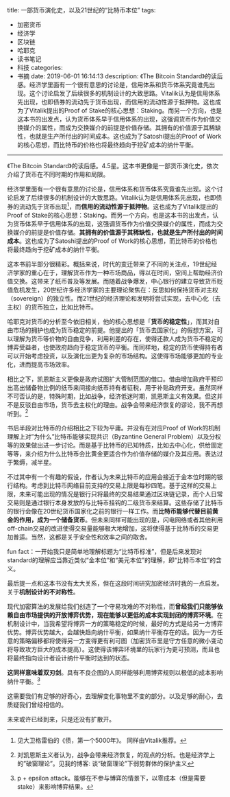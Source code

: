 title: 一部货币演化史，以及21世纪的“比特币本位”
tags:
  - 加密货币
  - 经济学
  - 区块链
  - 哈耶克
  - 读书笔记
  - 科技
categories:
  - 书摘
date: 2019-06-01 16:14:13
description: 《The Bitcoin Standard》的读后感。经济学里面有一个很有意思的讨论是，信用体系和货币体系究竟谁先出现。这个讨论启发了后续很多的机制设计的大致思路。Vitalik认为是信用体系先出现，也即债券的流动先于货币出现，而信用的流动性源于抵押物。这也成为了Vitalik提出的Proof of Stake的核心思想：Staking。而另一个方向，也是这本书的出发点，认为货币体系早于信用体系的出现，这强调货币作为价值交换媒介的属性，而成为交换媒介的前提是价值存储。其拥有的价值源于其稀缺性，也就是生产所付出的时间成本。这也成为了Satoshi提出的Proof of Work的核心思想，而比特币的价格也将最终趋向于挖矿成本的纳什平衡。
---

《The Bitcoin Standard》的读后感。4.5星。这本书更像是一部货币演化史，依次介绍了货币在不同时期的作用和局限。

经济学里面有一个很有意思的讨论是，信用体系和货币体系究竟谁先出现。这个讨论启发了后续很多的机制设计的大致思路。Vitalik认为是信用体系先出现，也即债券的流动先于货币出现[^1]，而**信用的流动性源于抵押物**。这也成为了Vitalik提出的Proof of Stake的核心思想：Staking。而另一个方向，也是这本书的出发点，认为货币体系早于信用体系的出现，这强调货币作为价值交换媒介的属性，而成为交换媒介的前提是价值存储。**其拥有的价值源于其稀缺性，也就是生产所付出的时间成本**。这也成为了Satoshi提出的Proof of Work的核心思想，而比特币的价格也将最终趋向于挖矿成本的纳什平衡。

这本书前半部分很精彩。概括来说，时代的变迁带来了不同的关注点，19世纪经济学家的重心在于，理解货币作为一种市场商品，得以在时间，空间上帮助经济价值交换。这带来了纸币普及等发展。而随着战争爆发，中心银行的建立导致货币贬值危机发生，20世纪许多经济学家的主要理论聚焦在：反思如何保持货币对主权（sovereign）的独立性。而21世纪的经济理论和发明将尝试实现，去中心化（去主权）的货币独立，比如比特币。

哈耶克对货币的分析至今依旧相关，他的核心思想是「**货币的稳定性**」，而其对自由市场的拥护也成为货币稳定的前提。他提出的「货币去国家化」的假想方案，可以理解为货币等价物的自由竞争，利用利差的存在，使得还款人成为货币不稳定的博弈受益者，也使政府趋向于稳定货币的平衡。而同样地，稳定的货币使得持有者可以开始考虑投资，以及演化出更为复杂的市场结构。这使得市场能够更加的专业化，进而提高市场效率。

相比之下，凯恩斯主义更像是政府试图扩大管制范围的借口。借由增加政府干预印出高出储备物比例的纸币来间接向纸币持有者征税，用于补贴政府开支。虽然同样不可否认的是，特殊时期，比如战争，经济低迷时期，凯恩斯主义有效果。但这并不是反驳自由市场，货币去主权化的理由。战争会带来经济恢复的谬论，我不再想听到。[^2]

书后半段对比特币的介绍相比之下较为平庸。并没有在对应Proof of Work的机制理解上对”为什么”比特币能够实现共识（Byzantine General Problem）以及分权等的效果做出进一步讨论。而是基于比特币的已知特质，比如去中心化，供给固定等等，来介绍为什么比特币会比黄金更适合作为价值存储的媒介及其应用。表达过于繁缛，减半星。

不过其中有一个有趣的假设，作者认为未来比特币的应用会接近于金本位时期的银行结构。考虑到比特币网络目前支持的交易上限是每秒四笔。基于这样的交易上限，未来可能出现的情况是银行只将最终的交易结果通过区块链记录，而个人日常交易则是通过银行本身发放的与比特币挂钩的二级货币来结算。这些存储了比特币的银行会像在20世纪货币国家化之前的银行一样工作。而**比特币能够代替目前黄金的作用，成为一个储备货币**。但未来同样可能出现的是，闪电网络或者其他利用off-chain交易的改进使得交易量能够极大地增加，这将使得基于比特币的交易更加普适。当然，这都是关于安全性和效率之间的取舍。

fun fact：一开始我只是简单地理解标题为“比特币标准”，但是后来发现对standard的理解应当靠近类似“金本位”和“美元本位”的理解，即“比特币本位”的含义。

最后提一点和这本书没有太大关系，但在这段时间研究加密经济时我的一点启发。关于**机制设计的不对称性**。

现代加密算法的发展给我们创造了一个守易攻难的不对称性，而**曾经我们只能够依赖自由市场提供的开放博弈优势，现在能够以更低的成本实现封闭的博弈环境**。在机制设计中，当我希望将博弈一方的策略稳定的时候，最好的方式是给另一方博弈优势。博弈优势越大，会越快趋向纳什平衡，如果纳什平衡存在的话。因为一方任意的策略偏移都将使得另一方变得更有利可图（加密货币里是守方任意的微小变动将导致攻方巨大的成本提高）。这使得该博弈环境里的玩家行为更可预测，而且也将最终指向设计者设计纳什平衡时达到的状态。

**这同样意味着双刃剑**。具有不良企图的人同样能够利用博弈规则以极低的成本影响纳什平衡。[^3]

这需要我们有足够的好奇心，去理解变化事物里不变的部分。以及足够的耐心，去质疑我们曾经相信的。

未来或许已经到来，只是还没有扩散开。

[^1]: 见大卫格雷伯的《债，第一个5000年》。 同样由Vitalik推荐。
[^2]: 对凯恩斯主义者认为，战争会带来经济恢复，的观点的分析。也是经济学上的”破窗理论”。见我的博客: 谈“破窗理论”下弱势群体的保护主义
[^3]: p + epsilon attack。能够在不参与博弈的情景下，以零成本（但是需要stake）来影响博弈结果。